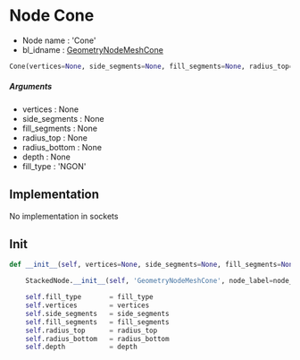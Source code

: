 # Node Cone

- Node name : 'Cone'
- bl_idname : [GeometryNodeMeshCone](https://docs.blender.org/api/current/bpy.types.GeometryNodeMeshCone.html)


``` python
Cone(vertices=None, side_segments=None, fill_segments=None, radius_top=None, radius_bottom=None, depth=None, fill_type='NGON', node_label=None, node_color=None)
```
##### Arguments

- vertices : None
- side_segments : None
- fill_segments : None
- radius_top : None
- radius_bottom : None
- depth : None
- fill_type : 'NGON'

## Implementation

No implementation in sockets

## Init

``` python
def __init__(self, vertices=None, side_segments=None, fill_segments=None, radius_top=None, radius_bottom=None, depth=None, fill_type='NGON', node_label=None, node_color=None):

    StackedNode.__init__(self, 'GeometryNodeMeshCone', node_label=node_label, node_color=node_color)

    self.fill_type       = fill_type
    self.vertices        = vertices
    self.side_segments   = side_segments
    self.fill_segments   = fill_segments
    self.radius_top      = radius_top
    self.radius_bottom   = radius_bottom
    self.depth           = depth
```
